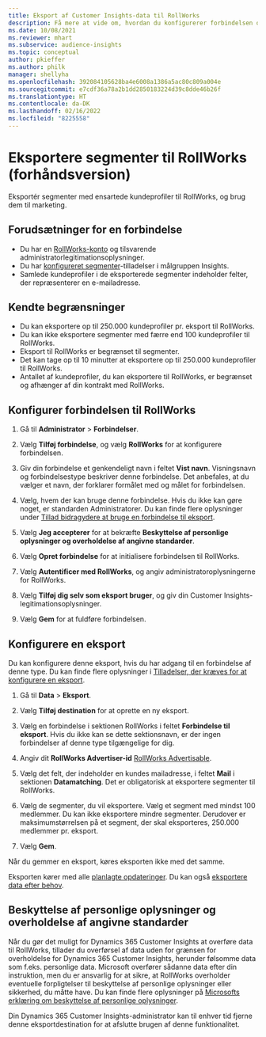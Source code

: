 ```yaml
---
title: Eksport af Customer Insights-data til RollWorks
description: Få mere at vide om, hvordan du konfigurerer forbindelsen og eksporterer til RollWorks.
ms.date: 10/08/2021
ms.reviewer: mhart
ms.subservice: audience-insights
ms.topic: conceptual
author: pkieffer
ms.author: philk
manager: shellyha
ms.openlocfilehash: 392084105628ba4e6008a1386a5ac80c809a004e
ms.sourcegitcommit: e7cdf36a78a2b1dd2850183224d39c8dde46b26f
ms.translationtype: HT
ms.contentlocale: da-DK
ms.lasthandoff: 02/16/2022
ms.locfileid: "8225558"
---
```

# <a name="export-segments-to-rollworks-preview"></a>Eksportere segmenter til RollWorks (forhåndsversion)

Eksportér segmenter med ensartede kundeprofiler til RollWorks, og brug dem til marketing. 

## <a name="prerequisites-for-a-connection"></a>Forudsætninger for en forbindelse

-   Du har en [RollWorks-konto](https://www.rollworks.com/) og tilsvarende administratorlegitimationsoplysninger.
-   Du har [konfigureret segmenter](segments.md)-tilladelser i målgruppen Insights.
-   Samlede kundeprofiler i de eksporterede segmenter indeholder felter, der repræsenterer en e-mailadresse.

## <a name="known-limitations"></a>Kendte begrænsninger

- Du kan eksportere op til 250.000 kundeprofiler pr. eksport til RollWorks.
- Du kan ikke eksportere segmenter med færre end 100 kundeprofiler til RollWorks. 
- Eksport til RollWorks er begrænset til segmenter.
- Det kan tage op til 10 minutter at eksportere op til 250.000 kundeprofiler til RollWorks. 
- Antallet af kundeprofiler, du kan eksportere til RollWorks, er begrænset og afhænger af din kontrakt med RollWorks.

## <a name="set-up-connection-to-rollworks"></a>Konfigurer forbindelsen til RollWorks

1. Gå til **Administrator** > **Forbindelser**.

1. Vælg **Tilføj forbindelse**, og vælg **RollWorks** for at konfigurere forbindelsen.

1. Giv din forbindelse et genkendeligt navn i feltet **Vist navn**. Visningsnavn og forbindelsestype beskriver denne forbindelse. Det anbefales, at du vælger et navn, der forklarer formålet med og målet for forbindelsen.

1. Vælg, hvem der kan bruge denne forbindelse. Hvis du ikke kan gøre noget, er standarden Administratorer. Du kan finde flere oplysninger under [Tillad bidragydere at bruge en forbindelse til eksport](connections.md#allow-contributors-to-use-a-connection-for-exports).

1. Vælg **Jeg accepterer** for at bekræfte **Beskyttelse af personlige oplysninger og overholdelse af angivne standarder**.

1. Vælg **Opret forbindelse** for at initialisere forbindelsen til RollWorks.

1. Vælg **Autentificer med RollWorks**, og angiv administratoroplysningerne for RollWorks.

1. Vælg **Tilføj dig selv som eksport bruger**, og giv din Customer Insights-legitimationsoplysninger.

1. Vælg **Gem** for at fuldføre forbindelsen.

## <a name="configure-an-export"></a>Konfigurere en eksport

Du kan konfigurere denne eksport, hvis du har adgang til en forbindelse af denne type. Du kan finde flere oplysninger i [Tilladelser, der kræves for at konfigurere en eksport](export-destinations.md#set-up-a-new-export).

1. Gå til **Data** > **Eksport**.

1. Vælg **Tilføj destination** for at oprette en ny eksport.

1. Vælg en forbindelse i sektionen RollWorks i feltet **Forbindelse til eksport**. Hvis du ikke kan se dette sektionsnavn, er der ingen forbindelser af denne type tilgængelige for dig.

1. Angiv dit **RollWorks Advertiser-id** [RollWorks Advertisable](https://help.adroll.com/hc/articles/212011838-Advertiser-Profiles).

1. Vælg det felt, der indeholder en kundes mailadresse, i feltet **Mail** i sektionen **Datamatching**. Det er obligatorisk at eksportere segmenter til RollWorks.

1. Vælg de segmenter, du vil eksportere. Vælg et segment med mindst 100 medlemmer. Du kan ikke eksportere mindre segmenter. Derudover er maksimumstørrelsen på et segment, der skal eksporteres, 250.000 medlemmer pr. eksport. 

1. Vælg **Gem**.

Når du gemmer en eksport, køres eksporten ikke med det samme.

Eksporten kører med alle [planlagte opdateringer](system.md#schedule-tab). Du kan også [eksportere data efter behov](export-destinations.md#run-exports-on-demand). 


## <a name="data-privacy-and-compliance"></a>Beskyttelse af personlige oplysninger og overholdelse af angivne standarder

Når du gør det muligt for Dynamics 365 Customer Insights at overføre data til RollWorks, tillader du overførsel af data uden for grænsen for overholdelse for Dynamics 365 Customer Insights, herunder følsomme data som f.eks. personlige data. Microsoft overfører sådanne data efter din instruktion, men du er ansvarlig for at sikre, at RollWorks overholder eventuelle forpligtelser til beskyttelse af personlige oplysninger eller sikkerhed, du måtte have. Du kan finde flere oplysninger på [Microsofts erklæring om beskyttelse af personlige oplysninger](https://go.microsoft.com/fwlink/?linkid=396732).

Din Dynamics 365 Customer Insights-administrator kan til enhver tid fjerne denne eksportdestination for at afslutte brugen af denne funktionalitet.
